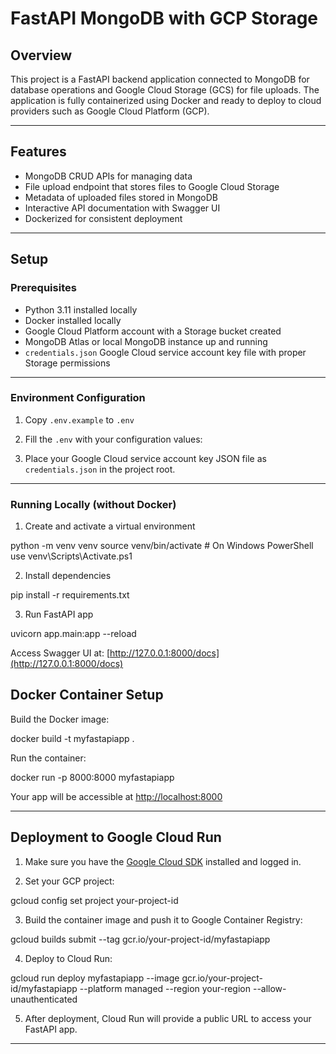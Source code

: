 # FastAPI MongoDB with GCP Storage

## Overview
This project is a FastAPI backend application connected to MongoDB for database operations and Google Cloud Storage (GCS) for file uploads. The application is fully containerized using Docker and ready to deploy to cloud providers such as Google Cloud Platform (GCP).

---

## Features
- MongoDB CRUD APIs for managing data
- File upload endpoint that stores files to Google Cloud Storage
- Metadata of uploaded files stored in MongoDB
- Interactive API documentation with Swagger UI
- Dockerized for consistent deployment

---

## Setup

### Prerequisites
- Python 3.11 installed locally
- Docker installed locally
- Google Cloud Platform account with a Storage bucket created
- MongoDB Atlas or local MongoDB instance up and running
- `credentials.json` Google Cloud service account key file with proper Storage permissions

---

### Environment Configuration

1. Copy `.env.example` to `.env`


2. Fill the `.env` with your configuration values:


3. Place your Google Cloud service account key JSON file as `credentials.json` in the project root.

---

### Running Locally (without Docker)

1. Create and activate a virtual environment

python -m venv venv
source venv/bin/activate # On Windows PowerShell use venv\Scripts\Activate.ps1

2. Install dependencies

pip install -r requirements.txt

3. Run FastAPI app

uvicorn app.main:app --reload

Access Swagger UI at: [http://127.0.0.1:8000/docs](http://127.0.0.1:8000/docs)

## Docker Container Setup

Build the Docker image:

docker build -t myfastapiapp .


Run the container:

docker run -p 8000:8000 myfastapiapp

Your app will be accessible at [http://localhost:8000](http://localhost:8000)

---

## Deployment to Google Cloud Run

1. Make sure you have the [Google Cloud SDK](https://cloud.google.com/sdk) installed and logged in.

2. Set your GCP project:

gcloud config set project your-project-id

3. Build the container image and push it to Google Container Registry:

gcloud builds submit --tag gcr.io/your-project-id/myfastapiapp

4. Deploy to Cloud Run:

gcloud run deploy myfastapiapp
--image gcr.io/your-project-id/myfastapiapp
--platform managed
--region your-region
--allow-unauthenticated


5. After deployment, Cloud Run will provide a public URL to access your FastAPI app.

---